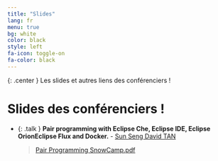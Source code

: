 ```yaml
---
title: "Slides"
lang: fr
menu: true
bg: white
color: black
style: left
fa-icon: toggle-on
fa-color: black
---
```


{: .center }
    Les slides et autres liens des conférenciers !

# Slides des conférenciers !
* {: .talk } **Pair programming with Eclipse Che, Eclipse IDE, Eclipse OrionEclipse Flux and Docker.** - [Sun Seng David TAN](http://twitter.com/sunsengdavidtan)<br/>
    <blockquote><a href="../slides/Pair Programming SnowCamp.pdf">Pair Programming SnowCamp.pdf</a></blockquote>

